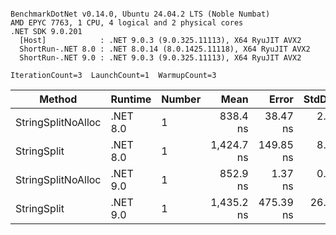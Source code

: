 ```

BenchmarkDotNet v0.14.0, Ubuntu 24.04.2 LTS (Noble Numbat)
AMD EPYC 7763, 1 CPU, 4 logical and 2 physical cores
.NET SDK 9.0.201
  [Host]            : .NET 9.0.3 (9.0.325.11113), X64 RyuJIT AVX2
  ShortRun-.NET 8.0 : .NET 8.0.14 (8.0.1425.11118), X64 RyuJIT AVX2
  ShortRun-.NET 9.0 : .NET 9.0.3 (9.0.325.11113), X64 RyuJIT AVX2

IterationCount=3  LaunchCount=1  WarmupCount=3  

```
| Method             | Runtime  | Number | Mean       | Error     | StdDev   | Min        | Max        | Gen0   | Gen1   | Allocated |
|------------------- |--------- |------- |-----------:|----------:|---------:|-----------:|-----------:|-------:|-------:|----------:|
| StringSplitNoAlloc | .NET 8.0 | 1      |   838.4 ns |  38.47 ns |  2.11 ns |   836.3 ns |   840.5 ns |      - |      - |         - |
| StringSplit        | .NET 8.0 | 1      | 1,424.7 ns | 149.85 ns |  8.21 ns | 1,417.1 ns | 1,433.4 ns | 0.1907 | 0.0019 |    3208 B |
| StringSplitNoAlloc | .NET 9.0 | 1      |   852.9 ns |   1.37 ns |  0.07 ns |   852.8 ns |   853.0 ns |      - |      - |         - |
| StringSplit        | .NET 9.0 | 1      | 1,435.2 ns | 475.39 ns | 26.06 ns | 1,409.5 ns | 1,461.6 ns | 0.1907 | 0.0019 |    3208 B |
